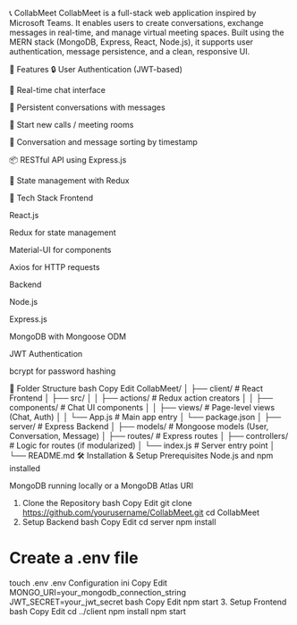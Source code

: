 📞 CollabMeet
CollabMeet is a full-stack web application inspired by Microsoft Teams. It enables users to create conversations, exchange messages in real-time, and manage virtual meeting spaces. Built using the MERN stack (MongoDB, Express, React, Node.js), it supports user authentication, message persistence, and a clean, responsive UI.

🚀 Features
🔒 User Authentication (JWT-based)

💬 Real-time chat interface

📁 Persistent conversations with messages

📝 Start new calls / meeting rooms

📜 Conversation and message sorting by timestamp

📦 RESTful API using Express.js

🧠 State management with Redux

🧰 Tech Stack
Frontend

React.js

Redux for state management

Material-UI for components

Axios for HTTP requests

Backend

Node.js

Express.js

MongoDB with Mongoose ODM

JWT Authentication

bcrypt for password hashing

📂 Folder Structure
bash
Copy
Edit
CollabMeet/
│
├── client/                 # React Frontend
│   ├── src/
│   │   ├── actions/        # Redux action creators
│   │   ├── components/     # Chat UI components
│   │   ├── views/          # Page-level views (Chat, Auth)
│   │   └── App.js          # Main app entry
│   └── package.json
│
├── server/                 # Express Backend
│   ├── models/             # Mongoose models (User, Conversation, Message)
│   ├── routes/             # Express routes
│   ├── controllers/        # Logic for routes (if modularized)
│   └── index.js            # Server entry point
│
└── README.md
🛠️ Installation & Setup
Prerequisites
Node.js and npm installed

MongoDB running locally or a MongoDB Atlas URI

1. Clone the Repository
bash
Copy
Edit
git clone https://github.com/yourusername/CollabMeet.git
cd CollabMeet
2. Setup Backend
bash
Copy
Edit
cd server
npm install
# Create a .env file
touch .env
.env Configuration
ini
Copy
Edit
MONGO_URI=your_mongodb_connection_string
JWT_SECRET=your_jwt_secret
bash
Copy
Edit
npm start
3. Setup Frontend
bash
Copy
Edit
cd ../client
npm install
npm start
